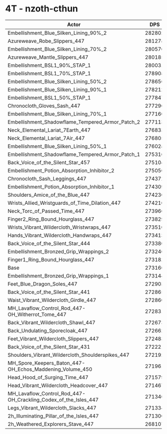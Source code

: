 # 4T - nzoth-cthun
| Actor | DPS | Increase |
|---|:---:|:---:|
|Embellishment_Blue_Silken_Lining_90%_2|282802|3.53%|
|Azureweave_Robe_Slippers_447|281278|2.97%|
|Embellishment_Blue_Silken_Lining_70%_2|280576|2.71%|
|Azureweave_Mantle_Slippers_447|280185|2.57%|
|Embellishment_BSL1_90%_STAP_1|280031|2.51%|
|Embellishment_BSL1_70%_STAP_1|278908|2.10%|
|Embellishment_Blue_Silken_Lining_50%_2|278656|2.01%|
|Embellishment_Blue_Silken_Lining_90%_1|278212|1.85%|
|Embellishment_BSL1_50%_STAP_1|277847|1.71%|
|Chronocloth_Gloves_Sash_447|277296|1.51%|
|Embellishment_Blue_Silken_Lining_70%_1|277160|1.46%|
|Embellishment_Shadowflame_Tempered_Armor_Patch_2|277113|1.45%|
|Neck_Elemental_Lariat_7Earth_447|276833|1.34%|
|Neck_Elemental_Lariat_7Air_447|276805|1.33%|
|Embellishment_Blue_Silken_Lining_50%_1|276028|1.05%|
|Embellishment_Shadowflame_Tempered_Armor_Patch_1|275316|0.79%|
|Back_Voice_of_the_Silent_Star_457|275104|0.71%|
|Embellishment_Potion_Absorption_Inhibitor_2|275056|0.69%|
|Chronocloth_Sash_Leggings_447|274372|0.44%|
|Embellishment_Potion_Absorption_Inhibitor_1|274309|0.42%|
|Shoulders_Amice_of_the_Blue_447|274230|0.39%|
|Wrists_Allied_Wristguards_of_Time_Dilation_447|274210|0.38%|
|Neck_Torc_of_Passed_Time_447|273966|0.29%|
|Finger2_Ring_Bound_Hourglass_447|273829|0.24%|
|Wrists_Vibrant_Wildercloth_Wristwraps_447|273510|0.13%|
|Hands_Vibrant_Wildercloth_Handwraps_447|273413|0.09%|
|Back_Voice_of_the_Silent_Star_444|273380|0.08%|
|Embellishment_Bronzed_Grip_Wrappings_2|273246|0.03%|
|Finger1_Ring_Bound_Hourglass_447|273182|0.01%|
|Base|273166|0.00%|
|Embellishment_Bronzed_Grip_Wrappings_1|273144|-0.01%|
|Feet_Blue_Dragon_Soles_447|272903|-0.10%|
|Back_Voice_of_the_Silent_Star_441|272865|-0.11%|
|Waist_Vibrant_Wildercloth_Girdle_447|272860|-0.11%|
|MH_Lavaflow_Control_Rod_447-OH_Witherrot_Tome_447|272831|-0.12%|
|Back_Vibrant_Wildercloth_Shawl_447|272673|-0.18%|
|Back_Undulating_Sporecloak_447|272662|-0.18%|
|Feet_Vibrant_Wildercloth_Slippers_447|272483|-0.25%|
|Back_Voice_of_the_Silent_Star_431|272221|-0.35%|
|Shoulders_Vibrant_Wildercloth_Shoulderspikes_447|272192|-0.36%|
|MH_Spore_Keepers_Baton_447-OH_Echos_Maddening_Volume_450|271961|-0.44%|
|Head_Hood_of_Surging_Time_447|271579|-0.58%|
|Head_Vibrant_Wildercloth_Headcover_447|271467|-0.62%|
|MH_Lavaflow_Control_Rod_447-OH_Crackling_Codex_of_the_Isles_447|271340|-0.67%|
|Legs_Vibrant_Wildercloth_Slacks_447|271334|-0.67%|
|2h_Illuminating_Pillar_of_the_Isles_447|271300|-0.68%|
|2h_Weathered_Explorers_Stave_447|268107|-1.85%|
